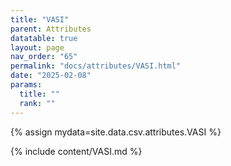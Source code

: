 ```yaml
---
title: "VASI"
parent: Attributes
datatable: true
layout: page
nav_order: "65"
permalink: "docs/attributes/VASI.html"
date: "2025-02-08"
params:
  title: ""
  rank: ""
---
```

{% assign mydata=site.data.csv.attributes.VASI %} 

{% include content/VASI.md %}
